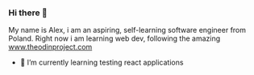 ### Hi there 👋
My name is Alex, i am an aspiring, self-learning software engineer from Poland.
Right now i am learning web dev, following the amazing www.theodinproject.com


- 🌱 I’m currently learning testing react applications


